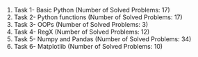 1. Task 1- Basic Python (Number of Solved Problems: 17)
2. Task 2- Python functions (Number of Solved Problems: 17)
3. Task 3- OOPs (Number of Solved Problems: 3)
4. Task 4- RegX (Number of Solved Problems: 12)
5. Task 5- Numpy and Pandas (Number of Solved Problems: 34)
6. Task 6- Matplotlib (Number of Solved Problems: 10)
